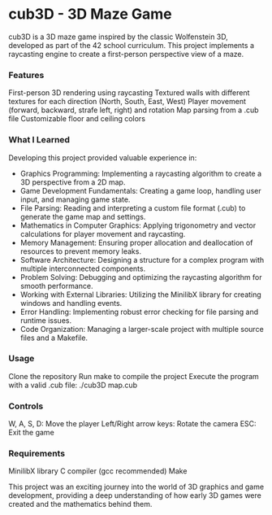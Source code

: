 # cub3D - 3D Maze Game
cub3D is a 3D maze game inspired by the classic Wolfenstein 3D, developed as part of the 42 school curriculum. This project implements a raycasting engine to create a first-person perspective view of a maze.

### Features

First-person 3D rendering using raycasting
Textured walls with different textures for each direction (North, South, East, West)
Player movement (forward, backward, strafe left, right) and rotation
Map parsing from a .cub file
Customizable floor and ceiling colors

### What I Learned
Developing this project provided valuable experience in:

* Graphics Programming: Implementing a raycasting algorithm to create a 3D perspective from a 2D map.
* Game Development Fundamentals: Creating a game loop, handling user input, and managing game state.
* File Parsing: Reading and interpreting a custom file format (.cub) to generate the game map and settings.
* Mathematics in Computer Graphics: Applying trigonometry and vector calculations for player movement and raycasting.
* Memory Management: Ensuring proper allocation and deallocation of resources to prevent memory leaks.
* Software Architecture: Designing a structure for a complex program with multiple interconnected components.
* Problem Solving: Debugging and optimizing the raycasting algorithm for smooth performance.
* Working with External Libraries: Utilizing the MinilibX library for creating windows and handling events.
* Error Handling: Implementing robust error checking for file parsing and runtime issues.
* Code Organization: Managing a larger-scale project with multiple source files and a Makefile.

### Usage

Clone the repository
Run make to compile the project
Execute the program with a valid .cub file: ./cub3D map.cub

### Controls

W, A, S, D: Move the player
Left/Right arrow keys: Rotate the camera
ESC: Exit the game

### Requirements

MinilibX library
C compiler (gcc recommended)
Make

This project was an exciting journey into the world of 3D graphics and game development, providing a deep understanding of how early 3D games were created and the mathematics behind them.
